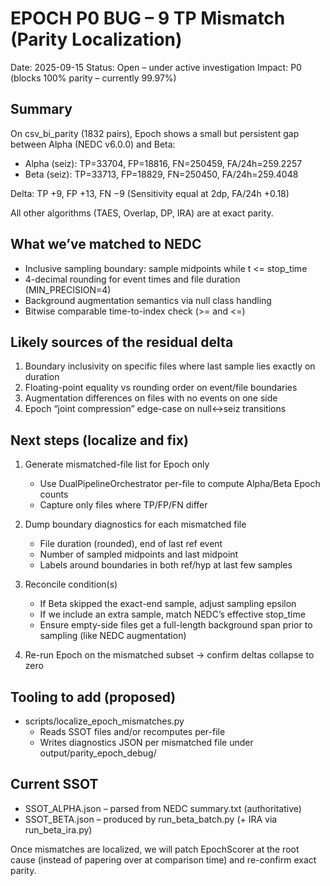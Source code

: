 # EPOCH P0 BUG – 9 TP Mismatch (Parity Localization)

Date: 2025-09-15
Status: Open – under active investigation
Impact: P0 (blocks 100% parity – currently 99.97%)

## Summary

On csv_bi_parity (1832 pairs), Epoch shows a small but persistent gap between Alpha (NEDC v6.0.0) and Beta:

- Alpha (seiz): TP=33704, FP=18816, FN=250459, FA/24h=259.2257
- Beta  (seiz): TP=33713, FP=18829, FN=250450, FA/24h=259.4048

Delta: TP +9, FP +13, FN −9 (Sensitivity equal at 2dp, FA/24h +0.18)

All other algorithms (TAES, Overlap, DP, IRA) are at exact parity.

## What we’ve matched to NEDC

- Inclusive sampling boundary: sample midpoints while t <= stop_time
- 4-decimal rounding for event times and file duration (MIN_PRECISION=4)
- Background augmentation semantics via null class handling
- Bitwise comparable time-to-index check (>= and <=)

## Likely sources of the residual delta

1) Boundary inclusivity on specific files where last sample lies exactly on duration
2) Floating-point equality vs rounding order on event/file boundaries
3) Augmentation differences on files with no events on one side
4) Epoch “joint compression” edge-case on null<->seiz transitions

## Next steps (localize and fix)

1. Generate mismatched-file list for Epoch only
   - Use DualPipelineOrchestrator per-file to compute Alpha/Beta Epoch counts
   - Capture only files where TP/FP/FN differ

2. Dump boundary diagnostics for each mismatched file
   - File duration (rounded), end of last ref event
   - Number of sampled midpoints and last midpoint
   - Labels around boundaries in both ref/hyp at last few samples

3. Reconcile condition(s)
   - If Beta skipped the exact-end sample, adjust sampling epsilon
   - If we include an extra sample, match NEDC’s effective stop_time
   - Ensure empty-side files get a full-length background span prior to sampling (like NEDC augmentation)

4. Re-run Epoch on the mismatched subset → confirm deltas collapse to zero

## Tooling to add (proposed)

- scripts/localize_epoch_mismatches.py
  - Reads SSOT files and/or recomputes per-file
  - Writes diagnostics JSON per mismatched file under output/parity_epoch_debug/

## Current SSOT

- SSOT_ALPHA.json – parsed from NEDC summary.txt (authoritative)
- SSOT_BETA.json – produced by run_beta_batch.py (+ IRA via run_beta_ira.py)

Once mismatches are localized, we will patch EpochScorer at the root cause (instead of papering over at comparison time) and re-confirm exact parity.

